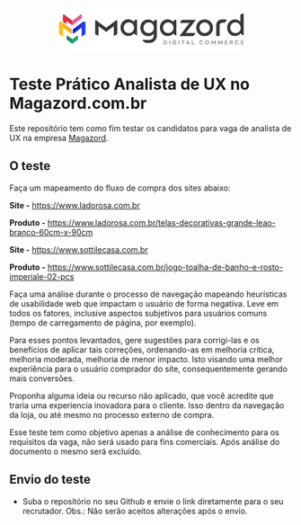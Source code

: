 <div align='center'>
 
![Magazord](logo-magazord.png)
 
 </div>

# Teste Prático Analista de UX no Magazord.com.br
Este repositório tem como fim testar os candidatos para vaga de analista de UX na empresa [Magazord](https://magazord.com.br).


## O teste

Faça um mapeamento do fluxo de compra dos sites abaixo:

**Site -** https://www.ladorosa.com.br

**Produto -** https://www.ladorosa.com.br/telas-decorativas-grande-leao-branco-60cm-x-90cm


**Site -** https://www.sottilecasa.com.br

**Produto -** https://www.sottilecasa.com.br/jogo-toalha-de-banho-e-rosto-imperiale-02-pcs


Faça uma análise durante o processo de navegação mapeando heurísticas de usabilidade web que impactam o usuário de forma negativa. Leve em todos os fatores, inclusive aspectos subjetivos para usuários comuns (tempo de carregamento de página, por exemplo).

Para esses pontos levantados, gere sugestões para corrigi-las e os benefícios de aplicar tais correções, ordenando-as em melhoria crítica, melhoria moderada, melhoria de menor impacto. Isto visando uma melhor experiência para o usuário comprador do site, consequentemente gerando mais conversões.

Proponha alguma ideia ou recurso não aplicado, que você acredite que traria uma experiencia inovadora para o cliente. Isso dentro da navegação da loja, ou até mesmo no processo externo de compra.

Esse teste tem como objetivo apenas a análise de conhecimento para os requisitos da vaga, não será usado para fins comerciais. Após análise do documento o mesmo será excluído.


## Envio do teste

* Suba o repositório no seu Github e envie o link diretamente para o seu recrutador.
Obs.: Não serão aceitos alterações após o envio.
